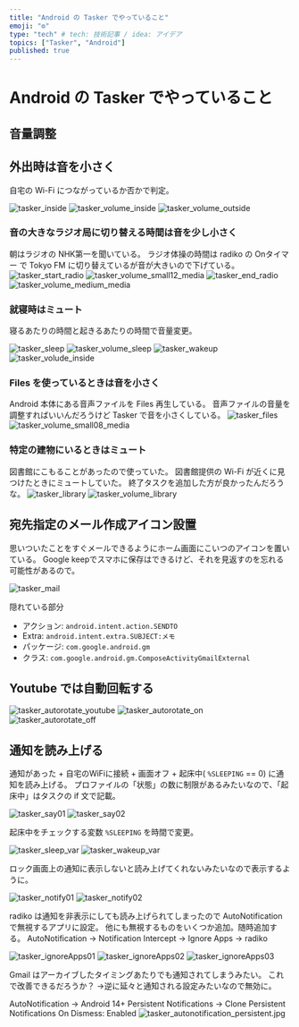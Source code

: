 ```yaml
---
title: "Android の Tasker でやっていること"
emoji: "⚙"
type: "tech" # tech: 技術記事 / idea: アイデア
topics: ["Tasker", "Android"]
published: true
---
```


# Android の Tasker でやっていること

## 音量調整

## 外出時は音を小さく

自宅の Wi-Fi につながっているか否かで判定。

![tasker_inside](/images/tasker_inside.png)
![tasker_volume_inside](/images/tasker_volude_inside.png)
![tasker_volume_outside](/images/tasker_volume_outside.png)


### 音の大きなラジオ局に切り替える時間は音を少し小さく

朝はラジオの NHK第一を聞いている。
ラジオ体操の時間は radiko の Onタイマー で Tokyo FM に切り替えているが音が大きいので下げている。
![tasker_start_radio](/images/tasker_start_radio.png)
![tasker_volume_small12_media](/images/tasker_volume_small12_media.png)
![tasker_end_radio](/images/tasker_end_radio.png)
![tasker_volume_medium_media](/images/tasker_volume_medium_media.png)


### 就寝時はミュート

寝るあたりの時間と起きるあたりの時間で音量変更。

![tasker_sleep](/images/tasker_sleep.png)
![tasker_volume_sleep](/images/tasker_volume_sleep.png)
![tasker_wakeup](/images/tasker_wakeup.png)
![tasker_volude_inside](/images/tasker_volude_inside.png)


### Files を使っているときは音を小さく

Android 本体にある音声ファイルを Files 再生している。
音声ファイルの音量を調整すればいいんだろうけど Tasker で音を小さくしている。
![tasker_files](/images/tasker_files.png)
![tasker_volume_small08_media](/images/tasker_volume_small08_media.png)


### 特定の建物にいるときはミュート

図書館にこもることがあったので使っていた。
図書館提供の Wi-Fi が近くに見つけたときにミュートしていた。
終了タスクを追加した方が良かったんだろうな。
![tasker_library](/images/tasker_library.png)
![tasker_volume_library](/images/tasker_volume_library.png)


## 宛先指定のメール作成アイコン設置

思いついたことをすぐメールできるようにホーム画面にこいつのアイコンを置いている。
Google keepでスマホに保存はできるけど、それを見返すのを忘れる可能性があるので。

![tasker_mail](/images/tasker_mail.png)

隠れている部分
- アクション: `android.intent.action.SENDTO`
- Extra: `android.intent.extra.SUBJECT:メモ`
- パッケージ: `com.google.android.gm`
- クラス: `com.google.android.gm.ComposeActivityGmailExternal`


## Youtube では自動回転する

![tasker_autorotate_youtube](/images/tasker_autorotate_youtube.png)
![tasker_autorotate_on](/images/tasker_autorotate_on.png)
![tasker_autorotate_off](/images/tasker_autorotate_off.png)


## 通知を読み上げる

通知があった + 自宅のWiFiに接続 + 画面オフ + 起床中( `%SLEEPING` == 0) に通知を読み上げる。
プロファイルの「状態」の数に制限があるみたいなので、「起床中」はタスクの if 文で記載。

![tasker_say01](/images/tasker_say01.png)
![tasker_say02](/images/tasker_say02.png)

起床中をチェックする変数 `%SLEEPING` を時間で変更。

![tasker_sleep_var](/images/tasker_sleep.png)
![tasker_wakeup_var](/images/tasker_wakeup.png)

ロック画面上の通知に表示しないと読み上げてくれないみたいなので表示するように。

![tasker_notify01](/images/tasker_notify01.png)
![tasker_notify02](/images/tasker_notify02.png)

radiko は通知を非表示にしても読み上げられてしまったので AutoNotification で無視するアプリに設定。
他にも無視するものをいくつか追加。随時追加する。
AutoNotification → Notification Intercept → Ignore Apps → radiko

![tasker_ignoreApps01](/images/tasker_ignoreApps01.png)
![tasker_ignoreApps02](/images/tasker_ignoreApps02.png)
![tasker_ignoreApps03](/images/tasker_ignoreApps03.png)

Gmail はアーカイブしたタイミングあたりでも通知されてしまうみたい。
これで改善できるだろうか？
→逆に延々と通知される設定みたいなので無効に。

AutoNotification → Android 14+ Persistent Notifications → Clone Persistent Notifications On Dismess: Enabled
![tasker_autonotification_persistent.jpg](/images/tasker_autonotification_persistent.jpg)

